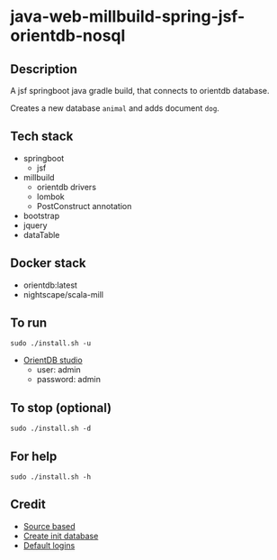 # java-web-millbuild-spring-jsf-orientdb-nosql

## Description
A jsf springboot java gradle build,
that connects to orientdb database.

Creates a new database `animal` and adds
document `dog`.

## Tech stack
- springboot
  - jsf
- millbuild
  - orientdb drivers
  - lombok
  - PostConstruct annotation
- bootstrap
- jquery
- dataTable

## Docker stack
- orientdb:latest
- nightscape/scala-mill

## To run
`sudo ./install.sh -u`
- [OrientDB studio](http://localhost:2480/studio/index.html)
  - user: admin
  - password: admin

## To stop (optional)
`sudo ./install.sh -d`

## For help
`sudo ./install.sh -h`

## Credit
- [Source based](https://www.alibabacloud.com/blog/building-a-spring-boot-api-with-a-multi-model-database-orientdb-on-alibaba-cloud_594216)
- [Create init database](https://orientdb.com/docs/last/java/Document-API-Database.html)
- [Default logins](https://orientdb.com/docs/last/java/Document-API-Database.html)
